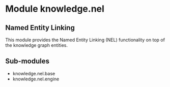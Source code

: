 Module knowledge.nel
====================
Named Entity Linking
--------------------
This module provides the Named Entity Linking (NEL) functionality on top of the knowledge graph entities.

Sub-modules
-----------
* knowledge.nel.base
* knowledge.nel.engine